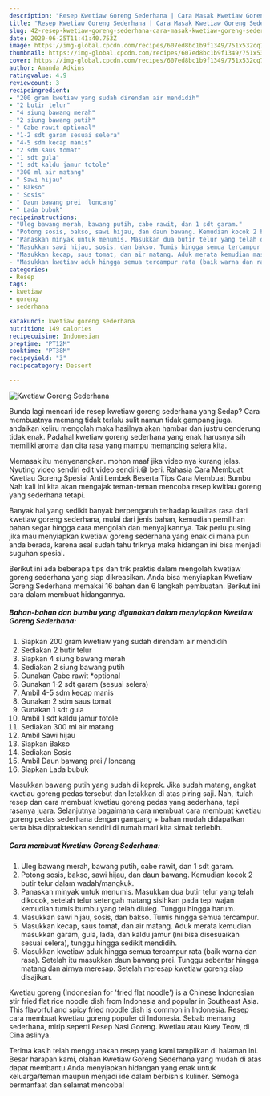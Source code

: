 ```yaml
---
description: "Resep Kwetiaw Goreng Sederhana | Cara Masak Kwetiaw Goreng Sederhana Yang Bikin Ngiler"
title: "Resep Kwetiaw Goreng Sederhana | Cara Masak Kwetiaw Goreng Sederhana Yang Bikin Ngiler"
slug: 42-resep-kwetiaw-goreng-sederhana-cara-masak-kwetiaw-goreng-sederhana-yang-bikin-ngiler
date: 2020-06-25T11:41:40.753Z
image: https://img-global.cpcdn.com/recipes/607ed8bc1b9f1349/751x532cq70/kwetiaw-goreng-sederhana-foto-resep-utama.jpg
thumbnail: https://img-global.cpcdn.com/recipes/607ed8bc1b9f1349/751x532cq70/kwetiaw-goreng-sederhana-foto-resep-utama.jpg
cover: https://img-global.cpcdn.com/recipes/607ed8bc1b9f1349/751x532cq70/kwetiaw-goreng-sederhana-foto-resep-utama.jpg
author: Amanda Adkins
ratingvalue: 4.9
reviewcount: 3
recipeingredient:
- "200 gram kwetiaw yang sudah direndam air mendidih"
- "2 butir telur"
- "4 siung bawang merah"
- "2 siung bawang putih"
- " Cabe rawit optional"
- "1-2 sdt garam sesuai selera"
- "4-5 sdm kecap manis"
- "2 sdm saus tomat"
- "1 sdt gula"
- "1 sdt kaldu jamur totole"
- "300 ml air matang"
- " Sawi hijau"
- " Bakso"
- " Sosis"
- " Daun bawang prei  loncang"
- " Lada bubuk"
recipeinstructions:
- "Uleg bawang merah, bawang putih, cabe rawit, dan 1 sdt garam."
- "Potong sosis, bakso, sawi hijau, dan daun bawang. Kemudian kocok 2 butir telur dalam wadah/mangkuk."
- "Panaskan minyak untuk menumis. Masukkan dua butir telur yang telah dikocok, setelah telur setengah matang sisihkan pada tepi wajan kemudian tumis bumbu yang telah diuleg. Tunggu hingga harum."
- "Masukkan sawi hijau, sosis, dan bakso. Tumis hingga semua tercampur."
- "Masukkan kecap, saus tomat, dan air matang. Aduk merata kemudian masukkan garam, gula, lada, dan kaldu jamur (ini bisa disesuaikan sesuai selera), tunggu hingga sedikit mendidih."
- "Masukkan kwetiaw aduk hingga semua tercampur rata (baik warna dan rasa). Setelah itu masukkan daun bawang prei. Tunggu sebentar hingga matang dan airnya meresap. Setelah meresap kwetiaw goreng siap disajikan."
categories:
- Resep
tags:
- kwetiaw
- goreng
- sederhana

katakunci: kwetiaw goreng sederhana 
nutrition: 149 calories
recipecuisine: Indonesian
preptime: "PT12M"
cooktime: "PT38M"
recipeyield: "3"
recipecategory: Dessert

---
```



![Kwetiaw Goreng Sederhana](https://img-global.cpcdn.com/recipes/607ed8bc1b9f1349/751x532cq70/kwetiaw-goreng-sederhana-foto-resep-utama.jpg)

Bunda lagi mencari ide resep kwetiaw goreng sederhana yang Sedap? Cara membuatnya memang tidak terlalu sulit namun tidak gampang juga. andaikan keliru mengolah maka hasilnya akan hambar dan justru cenderung tidak enak. Padahal kwetiaw goreng sederhana yang enak harusnya sih memiliki aroma dan cita rasa yang mampu memancing selera kita.

Memasak itu menyenangkan. mohon maaf jika video nya kurang jelas. Nyuting video sendiri edit video sendiri.😁 beri. Rahasia Cara Membuat Kwetiau Goreng Spesial Anti Lembek Beserta Tips Cara Membuat Bumbu Nah kali ini kita akan mengajak teman-teman mencoba resep kwitiau goreng yang sederhana tetapi.

Banyak hal yang sedikit banyak berpengaruh terhadap kualitas rasa dari kwetiaw goreng sederhana, mulai dari jenis bahan, kemudian pemilihan bahan segar hingga cara mengolah dan menyajikannya. Tak perlu pusing jika mau menyiapkan kwetiaw goreng sederhana yang enak di mana pun anda berada, karena asal sudah tahu triknya maka hidangan ini bisa menjadi suguhan spesial.


Berikut ini ada beberapa tips dan trik praktis dalam mengolah kwetiaw goreng sederhana yang siap dikreasikan. Anda bisa menyiapkan Kwetiaw Goreng Sederhana memakai 16 bahan dan 6 langkah pembuatan. Berikut ini cara dalam membuat hidangannya.

<!--inarticleads1-->

##### Bahan-bahan dan bumbu yang digunakan dalam menyiapkan Kwetiaw Goreng Sederhana:

1. Siapkan 200 gram kwetiaw yang sudah direndam air mendidih
1. Sediakan 2 butir telur
1. Siapkan 4 siung bawang merah
1. Sediakan 2 siung bawang putih
1. Gunakan  Cabe rawit *optional
1. Gunakan 1-2 sdt garam (sesuai selera)
1. Ambil 4-5 sdm kecap manis
1. Gunakan 2 sdm saus tomat
1. Gunakan 1 sdt gula
1. Ambil 1 sdt kaldu jamur totole
1. Sediakan 300 ml air matang
1. Ambil  Sawi hijau
1. Siapkan  Bakso
1. Sediakan  Sosis
1. Ambil  Daun bawang prei / loncang
1. Siapkan  Lada bubuk


Masukkan bawang putih yang sudah di keprek. Jika sudah matang, angkat kwetiau goreng pedas tersebut dan letakkan di atas piring saji. Nah, itulah resep dan cara membuat kwetiau goreng pedas yang sederhana, tapi rasanya juara. Selanjutnya bagaimana cara membuat cara membuat kwetiau goreng pedas sederhana dengan gampang + bahan mudah didapatkan serta bisa dipraktekkan sendiri di rumah mari kita simak terlebih. 

<!--inarticleads2-->

##### Cara membuat Kwetiaw Goreng Sederhana:

1. Uleg bawang merah, bawang putih, cabe rawit, dan 1 sdt garam.
1. Potong sosis, bakso, sawi hijau, dan daun bawang. Kemudian kocok 2 butir telur dalam wadah/mangkuk.
1. Panaskan minyak untuk menumis. Masukkan dua butir telur yang telah dikocok, setelah telur setengah matang sisihkan pada tepi wajan kemudian tumis bumbu yang telah diuleg. Tunggu hingga harum.
1. Masukkan sawi hijau, sosis, dan bakso. Tumis hingga semua tercampur.
1. Masukkan kecap, saus tomat, dan air matang. Aduk merata kemudian masukkan garam, gula, lada, dan kaldu jamur (ini bisa disesuaikan sesuai selera), tunggu hingga sedikit mendidih.
1. Masukkan kwetiaw aduk hingga semua tercampur rata (baik warna dan rasa). Setelah itu masukkan daun bawang prei. Tunggu sebentar hingga matang dan airnya meresap. Setelah meresap kwetiaw goreng siap disajikan.


Kwetiau goreng (Indonesian for &#39;fried flat noodle&#39;) is a Chinese Indonesian stir fried flat rice noodle dish from Indonesia and popular in Southeast Asia. This flavorful and spicy fried noodle dish is common in Indonesia. Resep cara membuat kwetiau goreng populer di Indonesia. Sebab memang sederhana, mirip seperti Resep Nasi Goreng. Kwetiau atau Kuey Teow, di Cina aslinya. 

Terima kasih telah menggunakan resep yang kami tampilkan di halaman ini. Besar harapan kami, olahan Kwetiaw Goreng Sederhana yang mudah di atas dapat membantu Anda menyiapkan hidangan yang enak untuk keluarga/teman maupun menjadi ide dalam berbisnis kuliner. Semoga bermanfaat dan selamat mencoba!

